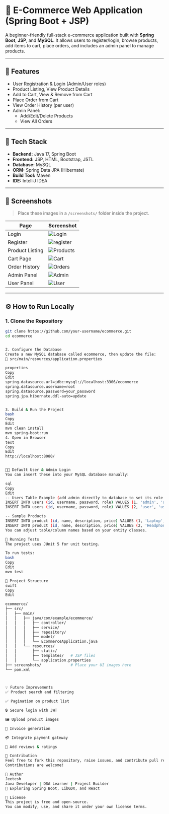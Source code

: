 # 🛒 E-Commerce Web Application (Spring Boot + JSP)

A beginner-friendly full-stack e-commerce application built with **Spring Boot**, **JSP**, and **MySQL**. It allows users to register/login, browse products, add items to cart, place orders, and includes an admin panel to manage products.

---

## 🚀 Features

- User Registration & Login (Admin/User roles)
- Product Listing, View Product Details
- Add to Cart, View & Remove from Cart
- Place Order from Cart
- View Order History (per user)
- Admin Panel:
  - Add/Edit/Delete Products
  - View All Orders

---

## 🧱 Tech Stack

- **Backend:** Java 17, Spring Boot
- **Frontend:** JSP, HTML, Bootstrap, JSTL
- **Database:** MySQL
- **ORM:** Spring Data JPA (Hibernate)
- **Build Tool:** Maven
- **IDE:** IntelliJ IDEA

---

## 📸 Screenshots

> Place these images in a `/screenshots/` folder inside the project.

| Page | Screenshot |
|------|------------|
| Login | ![Login](screenshots/login.png) |
| Register | ![register](screenshots/register.png) |
| Product Listing | ![Products](screenshots/user.png) |
| Cart Page | ![Cart](screenshots/usercart.png) |
| Order History | ![Orders](screenshots/orderhistory.png) |
| Admin Panel | ![Admin](screenshots/admin.png) |
| User Panel | ![User](screenshots/user.png) |

---

## ⚙️ How to Run Locally

### 1. Clone the Repository

```bash
git clone https://github.com/your-username/ecommerce.git
cd ecommerce


2. Configure the Database
Create a new MySQL database called ecommerce, then update the file:
📄 src/main/resources/application.properties

properties
Copy
Edit
spring.datasource.url=jdbc:mysql://localhost:3306/ecommerce
spring.datasource.username=root
spring.datasource.password=your_password
spring.jpa.hibernate.ddl-auto=update


3. Build & Run the Project
bash
Copy
Edit
mvn clean install
mvn spring-boot:run
4. Open in Browser
text
Copy
Edit
http://localhost:8080/


🧑‍💻 Default User & Admin Login
You can insert these into your MySQL database manually:

sql
Copy
Edit
-- Users Table Example (add admin directly to database to set its role admin)
INSERT INTO users (id, username, password, role) VALUES (1, 'admin', 'admin123', 'ADMIN');
INSERT INTO users (id, username, password, role) VALUES (2, 'user', 'user123', 'USER');

-- Sample Products
INSERT INTO product (id, name, description, price) VALUES (1, 'Laptop', 'High performance laptop', 49999);
INSERT INTO product (id, name, description, price) VALUES (2, 'Headphones', 'Wireless noise-canceling headphones', 2999);
You can adjust table/column names based on your entity classes.

🧪 Running Tests
The project uses JUnit 5 for unit testing.

To run tests:
bash
Copy
Edit
mvn test

🧰 Project Structure
swift
Copy
Edit

ecommerce/
├── src/
│   ├── main/
│   │   ├── java/com/example/ecommerce/
│   │   │   ├── controller/
│   │   │   ├── service/
│   │   │   ├── repository/
│   │   │   ├── model/
│   │   │   └── EcommerceApplication.java
│   │   └── resources/
│   │       ├── static/
│   │       ├── templates/   # JSP files
│   │       └── application.properties
├── screenshots/             # Place your UI images here
└── pom.xml



💡 Future Improvements
✅ Product search and filtering

✅ Pagination on product list

🔒 Secure login with JWT

🖼️ Upload product images

🧾 Invoice generation

💳 Integrate payment gateway

💬 Add reviews & ratings

🤝 Contribution
Feel free to fork this repository, raise issues, and contribute pull requests.
Contributions are welcome!

👤 Author
Jeetesh
Java Developer | DSA Learner | Project Builder
🌱 Exploring Spring Boot, LibGDX, and React

📄 License
This project is free and open-source.
You can modify, use, and share it under your own license terms.


